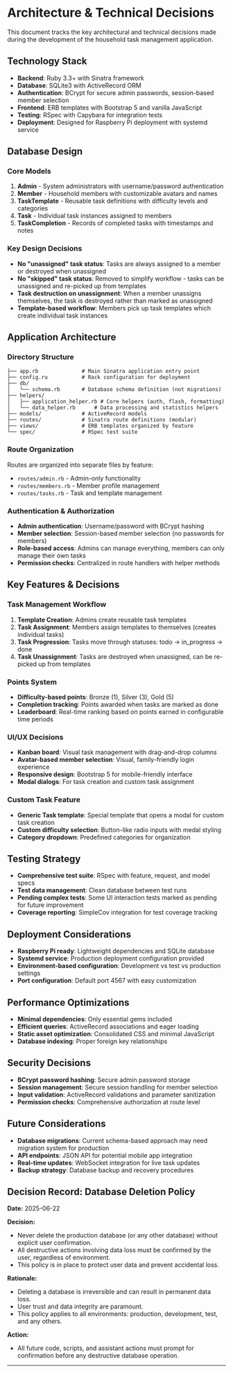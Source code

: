 # Architecture & Technical Decisions

This document tracks the key architectural and technical decisions made during the development of the household task management application.

## Technology Stack

- **Backend**: Ruby 3.3+ with Sinatra framework
- **Database**: SQLite3 with ActiveRecord ORM
- **Authentication**: BCrypt for secure admin passwords, session-based member selection
- **Frontend**: ERB templates with Bootstrap 5 and vanilla JavaScript
- **Testing**: RSpec with Capybara for integration tests
- **Deployment**: Designed for Raspberry Pi deployment with systemd service

## Database Design

### Core Models

1. **Admin** - System administrators with username/password authentication
2. **Member** - Household members with customizable avatars and names
3. **TaskTemplate** - Reusable task definitions with difficulty levels and categories
4. **Task** - Individual task instances assigned to members
5. **TaskCompletion** - Records of completed tasks with timestamps and notes

### Key Design Decisions

- **No "unassigned" task status**: Tasks are always assigned to a member or destroyed when unassigned
- **No "skipped" task status**: Removed to simplify workflow - tasks can be unassigned and re-picked up from templates
- **Task destruction on unassignment**: When a member unassigns themselves, the task is destroyed rather than marked as unassigned
- **Template-based workflow**: Members pick up task templates which create individual task instances

## Application Architecture

### Directory Structure

```
├── app.rb              # Main Sinatra application entry point
├── config.ru           # Rack configuration for deployment
├── db/
│   └── schema.rb       # Database schema definition (not migrations)
├── helpers/
│   ├── application_helper.rb # Core helpers (auth, flash, formatting)
│   └── data_helper.rb      # Data processing and statistics helpers
├── models/             # ActiveRecord models
├── routes/             # Sinatra route definitions (modular)
├── views/              # ERB templates organized by feature
└── spec/               # RSpec test suite
```

### Route Organization

Routes are organized into separate files by feature:
- `routes/admin.rb` - Admin-only functionality
- `routes/members.rb` - Member profile management
- `routes/tasks.rb` - Task and template management

### Authentication & Authorization

- **Admin authentication**: Username/password with BCrypt hashing
- **Member selection**: Session-based member selection (no passwords for members)
- **Role-based access**: Admins can manage everything, members can only manage their own tasks
- **Permission checks**: Centralized in route handlers with helper methods

## Key Features & Decisions

### Task Management Workflow

1. **Template Creation**: Admins create reusable task templates
2. **Task Assignment**: Members assign templates to themselves (creates individual tasks)
3. **Task Progression**: Tasks move through statuses: todo → in_progress → done
4. **Task Unassignment**: Tasks are destroyed when unassigned, can be re-picked up from templates

### Points System

- **Difficulty-based points**: Bronze (1), Silver (3), Gold (5)
- **Completion tracking**: Points awarded when tasks are marked as done
- **Leaderboard**: Real-time ranking based on points earned in configurable time periods

### UI/UX Decisions

- **Kanban board**: Visual task management with drag-and-drop columns
- **Avatar-based member selection**: Visual, family-friendly login experience
- **Responsive design**: Bootstrap 5 for mobile-friendly interface
- **Modal dialogs**: For task creation and custom task assignment

### Custom Task Feature

- **Generic Task template**: Special template that opens a modal for custom task creation
- **Custom difficulty selection**: Button-like radio inputs with medal styling
- **Category dropdown**: Predefined categories for organization

## Testing Strategy

- **Comprehensive test suite**: RSpec with feature, request, and model specs
- **Test data management**: Clean database between test runs
- **Pending complex tests**: Some UI interaction tests marked as pending for future improvement
- **Coverage reporting**: SimpleCov integration for test coverage tracking

## Deployment Considerations

- **Raspberry Pi ready**: Lightweight dependencies and SQLite database
- **Systemd service**: Production deployment configuration provided
- **Environment-based configuration**: Development vs test vs production settings
- **Port configuration**: Default port 4567 with easy customization

## Performance Optimizations

- **Minimal dependencies**: Only essential gems included
- **Efficient queries**: ActiveRecord associations and eager loading
- **Static asset optimization**: Consolidated CSS and minimal JavaScript
- **Database indexing**: Proper foreign key relationships

## Security Decisions

- **BCrypt password hashing**: Secure admin password storage
- **Session management**: Secure session handling for member selection
- **Input validation**: ActiveRecord validations and parameter sanitization
- **Permission checks**: Comprehensive authorization at route level

## Future Considerations

- **Database migrations**: Current schema-based approach may need migration system for production
- **API endpoints**: JSON API for potential mobile app integration
- **Real-time updates**: WebSocket integration for live task updates
- **Backup strategy**: Database backup and recovery procedures

## Decision Record: Database Deletion Policy

**Date:** 2025-06-22

**Decision:**
- Never delete the production database (or any other database) without explicit user confirmation.
- All destructive actions involving data loss must be confirmed by the user, regardless of environment.
- This policy is in place to protect user data and prevent accidental loss.

**Rationale:**
- Deleting a database is irreversible and can result in permanent data loss.
- User trust and data integrity are paramount.
- This policy applies to all environments: production, development, test, and any others.

**Action:**
- All future code, scripts, and assistant actions must prompt for confirmation before any destructive database operation.

---

